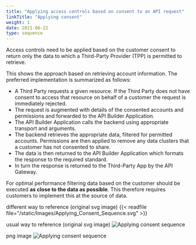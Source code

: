 ```yaml
---
title: "Applying access controls based on consent to an API request"
linkTitle: "Applying consent"
weight: 1
date: 2021-06-22
type: sequence
---
```


Access controls need to be applied based on the customer consent to return only the data to which a Third-Party Provider (TPP) is permitted to retrieve.

This shows the approach based on retrieving account information. The preferred implementation is summarized as follows:

* A Third Party requests a given resource. If the Third Party does not have consent to access that resource on behalf of a customer the request is immediately rejected.
* The request is augmented with details of the consented accounts and permissions and forwarded to the API Builder Application.
* The API Builder Application calls the backend using appropriate transport and arguments.
* The backend retrieves the appropriate data, filtered for permitted accounts. Permissions are then applied to remove any data clusters that a customer has not consented to share.
* The data is then returned to the API Builder Application which formats the response to the required standard.
* In turn the response is returned to the Third-Party App by the API Gateway.

For optimal performance filtering data based on the customer should be executed **as close to the data as possible**. This therefore requires customers to implement this at the source of data.

different way to reference (original svg image)
{{< readfile file="/static/Images/Applying_Consent_Sequence.svg" >}}

usual way to reference (original svg image)
![Applying consent sequence](/Images/Applying_Consent_Sequence.svg)

png image
![Applying consent sequence](/Images/applying_consent.png)

